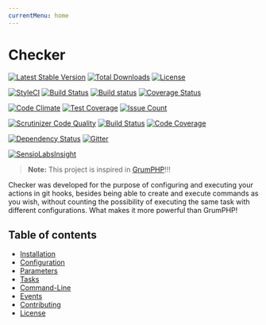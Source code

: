 ```yaml
---
currentMenu: home
---
```


# Checker

[![Latest Stable Version](https://poser.pugx.org/cknow/checker/version)](https://packagist.org/packages/cknow/checker)
[![Total Downloads](https://poser.pugx.org/cknow/checker/downloads)](https://packagist.org/packages/cknow/checker)
[![License](https://poser.pugx.org/cknow/checker/license)](https://packagist.org/packages/cknow/checker)

[![StyleCI](https://styleci.io/repos/71817499/shield?style=flat)](https://styleci.io/repos/71817499)
[![Build Status](https://travis-ci.org/cknow/checker.svg?branch=master)](https://travis-ci.org/cknow/checker)
[![Build status](https://ci.appveyor.com/api/projects/status/j68ko3ttpa82lmt7/branch/master?svg=true)](https://ci.appveyor.com/project/cknow/checker/branch/master)
[![Coverage Status](https://coveralls.io/repos/github/cknow/checker/badge.svg?branch=master)](https://coveralls.io/github/cknow/checker?branch=master)

[![Code Climate](https://codeclimate.com/github/cknow/checker/badges/gpa.svg)](https://codeclimate.com/github/cknow/checker)
[![Test Coverage](https://codeclimate.com/github/cknow/checker/badges/coverage.svg)](https://codeclimate.com/github/cknow/checker/coverage)
[![Issue Count](https://codeclimate.com/github/cknow/checker/badges/issue_count.svg)](https://codeclimate.com/github/cknow/checker)

[![Scrutinizer Code Quality](https://scrutinizer-ci.com/g/cknow/checker/badges/quality-score.png?b=master)](https://scrutinizer-ci.com/g/cknow/checker/?branch=master)
[![Build Status](https://scrutinizer-ci.com/g/cknow/checker/badges/build.png?b=master)](https://scrutinizer-ci.com/g/cknow/checker/build-status/master)
[![Code Coverage](https://scrutinizer-ci.com/g/cknow/checker/badges/coverage.png?b=master)](https://scrutinizer-ci.com/g/cknow/checker/?branch=master)

[![Dependency Status](https://dependencyci.com/github/cknow/checker/badge)](https://dependencyci.com/github/cknow/checker)
[![Gitter](https://badges.gitter.im/cknow/checker.svg)](https://gitter.im/cknow/checker?utm_source=badge&utm_medium=badge&utm_campaign=pr-badge)

[![SensioLabsInsight](https://insight.sensiolabs.com/projects/638e3fd2-c8bd-4e58-aeb1-76b999abea07/big.png)](https://insight.sensiolabs.com/projects/638e3fd2-c8bd-4e58-aeb1-76b999abea07)

> **Note:** This project is inspired in [GrumPHP](https://github.com./phpro/grumphp)!!!

Checker was developed for the purpose of configuring and executing your actions in git hooks,
besides being able to create and execute commands as you wish,
without counting the possibility of executing the same task with different configurations.
What makes it more powerful than GrumPHP!

## Table of contents

- [Installation](docs/installation.md)
- [Configuration](docs/configuration.md)
- [Parameters](docs/parameters.md)
- [Tasks](docs/tasks.md)
- [Command-Line](docs/command-line.md)
- [Events](docs/events.md)
- [Contributing](CONTRIBUTING.md)
- [License](LICENSE.md)
